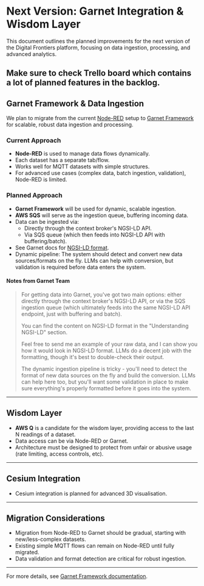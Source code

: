 # Next Version: Garnet Integration & Wisdom Layer

This document outlines the planned improvements for the next version of the Digital Frontiers platform, focusing on data ingestion, processing, and advanced analytics.

**Make sure to check Trello board which contains a lot of planned features in the backlog.**
---

## Garnet Framework & Data Ingestion

We plan to migrate from the current [Node-RED](https://nodered.org/) setup to [Garnet Framework](https://garnet-framework.dev/) for scalable, robust data ingestion and processing.

### Current Approach

- **Node-RED** is used to manage data flows dynamically.
- Each dataset has a separate tab/flow.
- Works well for MQTT datasets with simple structures.
- For advanced use cases (complex data, batch ingestion, validation), Node-RED is limited.

### Planned Approach

- **Garnet Framework** will be used for dynamic, scalable ingestion.
- **AWS SQS** will serve as the ingestion queue, buffering incoming data.
- Data can be ingested via:
  - Directly through the context broker's NGSI-LD API.
  - Via SQS queue (which then feeds into NGSI-LD API with buffering/batch).
- See Garnet docs for [NGSI-LD format](https://garnet-framework.dev/docs/understanding-ngsi-ld).
- Dynamic pipeline: The system should detect and convert new data sources/formats on the fly. LLMs can help with conversion, but validation is required before data enters the system.

#### Notes from Garnet Team

> For getting data into Garnet, you've got two main options: either directly through the context broker's NGSI-LD API, or via the SQS ingestion queue (which ultimately feeds into the same NGSI-LD API endpoint, just with buffering and batch).
>
> You can find the content on NGSI-LD format in the "Understanding NGSI-LD" section.
>
> Feel free to send me an example of your raw data, and I can show you how it would look in NGSI-LD format. LLMs do a decent job with the formatting, though it's best to double-check their output.
>
> The dynamic ingestion pipeline is tricky - you'll need to detect the format of new data sources on the fly and build the conversion. LLMs can help here too, but you'll want some validation in place to make sure everything's properly formatted before it goes into the system.

---

## Wisdom Layer

- **AWS Q** is a candidate for the wisdom layer, providing access to the last N readings of a dataset.
- Data access can be via Node-RED or Garnet.
- Architecture must be designed to protect from unfair or abusive usage (rate limiting, access controls, etc).

---

## Cesium Integration

- Cesium integration is planned for advanced 3D visualisation.

---

## Migration Considerations

- Migration from Node-RED to Garnet should be gradual, starting with new/less-complex datasets.
- Existing simple MQTT flows can remain on Node-RED until fully migrated.
- Data validation and format detection are critical for robust ingestion.

---

For more details, see [Garnet Framework documentation](https://garnet-framework.dev/).
